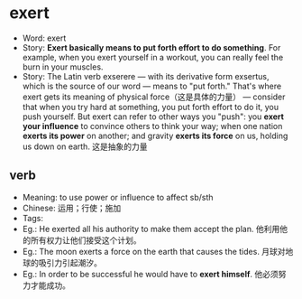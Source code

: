 # exert

- Word: exert
- Story: **Exert basically means to put forth effort to do something**. For example, when you exert yourself in a workout, you can really feel the burn in your muscles.
- Story: The Latin verb exserere — with its derivative form exsertus, which is the source of our word — means to "put forth." That's where exert gets its meaning of physical force（这是具体的力量） — consider that when you try hard at something, you put forth effort to do it, you push yourself. But exert can refer to other ways you "push": you **exert your influence** to convince others to think your way; when one nation **exerts its power** on another; and gravity **exerts its force** on us, holding us down on earth. 这是抽象的力量

## verb

- Meaning: to use power or influence to affect sb/sth
- Chinese: 运用；行使；施加
- Tags: 
- Eg.: He exerted all his authority to make them accept the plan. 他利用他的所有权力让他们接受这个计划。
- Eg.: The moon exerts a force on the earth that causes the tides. 月球对地球的吸引力引起潮汐。
- Eg.: In order to be successful he would have to **exert himself**. 他必须努力才能成功。

